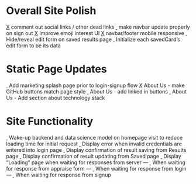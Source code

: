 # Overall Site Polish
[X]() comment out social links / other dead links
[ ]() make navbar update properly on sign out
[X]() Improve emoji interest UI
[X]() navbar/footer mobile responsive
[ ][5] Hide/reveal edit form on saved results page
[ ][6] Initialize each savedCard’s edit form to be its data


# Static Page Updates
[ ]() Add marketing splash page prior to login-signup flow
[X]() About Us - make GitHub buttons match page style
[ ]() About Us - add linked in buttons
[ ]() About Us - Add section about technology stack

# Site Functionality
[ ]() Wake-up backend and data science model on homepage visit to reduce loading time for initial request
[ ]() Display error when invalid credentials are entered into login page
[ ]() Display confirmation of result saving from Results page
[ ]() Display confirmation of result updating from Saved page
[ ]() Display “Loading” page when waiting for responses from server
— [ ]() When waiting for response from appraise form
— [ ]() When waiting for response from login
— [ ]() When waiting for response from signup

[5]:	%20
[6]:	%20
